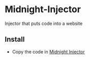 # Midnight-Injector
Injector that puts code into a website

## Install
- Copy the code in [Midnight Injector](Midnight-Injector.js)
